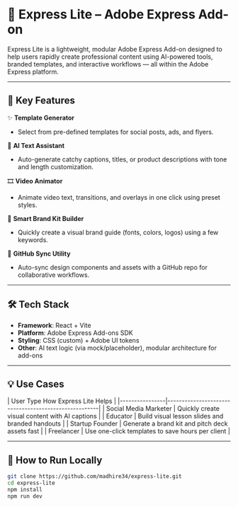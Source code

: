 # 🎨 Express Lite – Adobe Express Add-on

Express Lite is a lightweight, modular Adobe Express Add-on designed to help users rapidly create professional content using AI-powered tools, branded templates, and interactive workflows — all within the Adobe Express platform.

---

## 🚀 Key Features

✨ **Template Generator**
- Select from pre-defined templates for social posts, ads, and flyers.

🤖 **AI Text Assistant**
- Auto-generate catchy captions, titles, or product descriptions with tone and length customization.

🎞️ **Video Animator**
- Animate video text, transitions, and overlays in one click using preset styles.

🎨 **Smart Brand Kit Builder**
- Quickly create a visual brand guide (fonts, colors, logos) using a few keywords.

🔗 **GitHub Sync Utility**
- Auto-sync design components and assets with a GitHub repo for collaborative workflows.

---

## 🛠️ Tech Stack

- **Framework**: React + Vite
- **Platform**: Adobe Express Add-ons SDK
- **Styling**: CSS (custom) + Adobe UI tokens
- **Other**: AI text logic (via mock/placeholder), modular architecture for add-ons

---

## 💡 Use Cases

| User Type          How Express Lite Helps                              |
|----------------|------------------------------------------------------|
| Social Media Marketer | Quickly create visual content with AI captions  |
| Educator         | Build visual lesson slides and branded handouts    |
| Startup Founder  | Generate a brand kit and pitch deck assets fast    |
| Freelancer       | Use one-click templates to save hours per client   |

---

## 🧪 How to Run Locally

```bash
git clone https://github.com/madhire34/express-lite.git
cd express-lite
npm install
npm run dev
